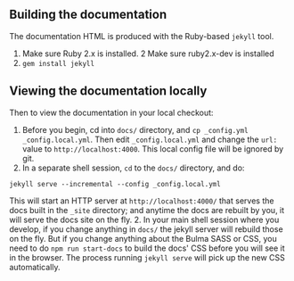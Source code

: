 ## Building the documentation

The documentation HTML is produced with the Ruby-based `jekyll` tool.

1. Make sure Ruby 2.x is installed.
2  Make sure ruby2.x-dev is installed
3. `gem install jekyll`

## Viewing the documentation locally

Then to view the documentation in your local checkout:

1. Before you begin, cd into `docs/` directory, and `cp _config.yml _config.local.yml`. Then edit `_config.local.yml` and change the `url:` value to `http://localhost:4000`. This local config file will be ignored by git.
1. In a separate shell session, `cd` to the `docs/` directory, and do:
```
jekyll serve --incremental --config _config.local.yml
```
This will start an HTTP server at `http://localhost:4000/` that serves the docs built in the `_site` directory; and anytime the docs are rebuilt by you, it will serve the docs site on the fly.
2. In your main shell session where you develop, if you change anything in `docs/` the jekyll server will rebuild those on the fly. But if you change anything about the Bulma SASS or CSS, you need to do `npm run start-docs` to build the docs' CSS before you will see it in the browser. The process running `jekyll serve` will pick up the new CSS automatically.

